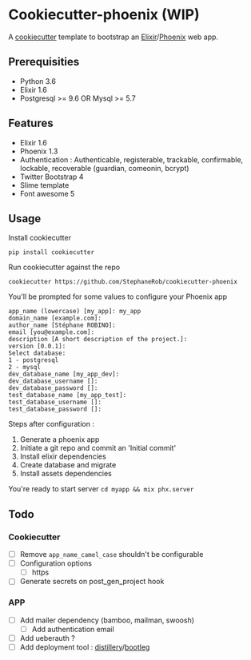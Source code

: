 # Cookiecutter-phoenix (WIP)

A [cookiecutter](https://github.com/audreyr/cookiecutter) template to bootstrap an [Elixir](https://elixir-lang.org/)/[Phoenix](http://phoenixframework.org/) web app.

## Prerequisities

- Python 3.6
- Elixir 1.6
- Postgresql >= 9.6 OR Mysql >= 5.7

## Features

- Elixir 1.6
- Phoenix 1.3
- Authentication : Authenticable, registerable, trackable, confirmable, lockable, recoverable (guardian, comeonin, bcrypt)
- Twitter Bootstrap 4
- Slime template
- Font awesome 5

## Usage

Install cookiecutter

```
pip install cookiecutter
```

Run cookiecutter against the repo

```
cookiecutter https://github.com/StephaneRob/cookiecutter-phoenix
```

You'll be prompted for some values to configure your Phoenix app

```
app_name (lowercase) [my_app]: my_app
domain_name [example.com]:
author_name [Stéphane ROBINO]:
email [you@example.com]:
description [A short description of the project.]:
version [0.0.1]:
Select database:
1 - postgresql
2 - mysql
dev_database_name [my_app_dev]:
dev_database_username []:
dev_database_password []:
test_database_name [my_app_test]:
test_database_username []:
test_database_password []:
```

Steps after configuration :

1. Generate a phoenix app
2. Initiate a git repo and commit an 'Initial commit'
3. Install elixir dependencies
4. Create database and migrate
5. Install assets dependencies

You're ready to start server `cd myapp && mix phx.server`

## Todo

### Cookiecutter
- [ ] Remove `app_name_camel_case` shouldn't be configurable
- [ ] Configuration options
  - [ ] https
- [ ] Generate secrets on post_gen_project hook

### APP
- [ ] Add mailer dependency (bamboo, mailman, swoosh)
  - [ ] Add authentication email
- [ ] Add ueberauth ?
- [ ] Add deployment tool : [distillery](https://github.com/bitwalker/distillery)/[bootleg](https://github.com/labzero/bootleg)
